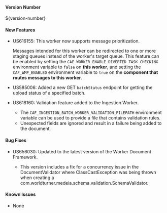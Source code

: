 #### Version Number
${version-number}

#### New Features
- US616155: This worker now supports message prioritization.  

  Messages intended for this worker can be redirected to one or more staging queues instead of the worker's target queue.  This feature can be enabled by setting the `CAF_WORKER_ENABLE_DIVERTED_TASK_CHECKING` environment variable to `false` on **this worker**, and setting the `CAF_WMP_ENABLED` environment variable to `true` on the **component that routes messages to this worker**.    

- US585006: Added a new GET `batchStatus` endpoint for getting the upload status of a specified batch.

- US618160: Validation feature added to the Ingestion Worker.

  - The `CAF_INGESTION_BATCH_WORKER_VALIDATION_FILEPATH` environment variable can be used to provide a file that contains validation rules.
  - Unexpected fields are ignored and result in a failure being added to the document.

#### Bug Fixes
- US656030: Updated to the latest version of the Worker Document Framework.

  - This version includes a fix for a concurrency issue in the DocumentValidator where ClassCastException was being thrown when creating a com.worldturner.medeia.schema.validation.SchemaValidator.

#### Known Issues
- None
